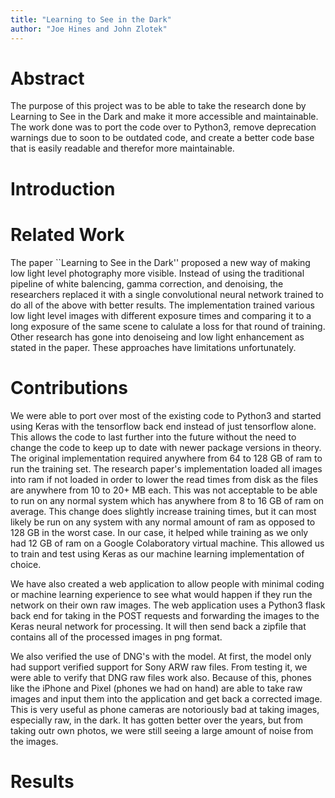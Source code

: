 ```yaml
---
title: "Learning to See in the Dark"
author: "Joe Hines and John Zlotek"
---
```


# Abstract

The purpose of this project was to be able to take the research done by Learning to See in the Dark and make it more accessible and maintainable.
The work done was to port the code over to Python3, remove deprecation warnings due to soon to be outdated code, and create a better code base that is easily readable and therefor more maintainable.

# Introduction

# Related Work

The paper ``Learning to See in the Dark'' proposed a new way of making low light level photography more visible.
Instead of using the traditional pipeline of white balencing, gamma correction, and denoising, the researchers replaced it with a single convolutional neural network trained to do all of the above with better results.
The implementation trained various low light level images with different exposure times and comparing it to a long exposure of the same scene to calulate a loss for that round of training.
Other research has gone into denoiseing and low light enhancement as stated in the paper.
These approaches have limitations unfortunately.


# Contributions

We were able to port over most of the existing code to Python3 and started using Keras with the tensorflow back end instead of just tensorflow alone.
This allows the code to last further into the future without the need to change the code to keep up to date with newer package versions in theory.
The original implementation required anywhere from 64 to 128 GB of ram to run the training set.
The research paper's implementation loaded all images into ram if not loaded in order to lower the read times from disk as the files are anywhere from 10 to 20+ MB each.
This was not acceptable to be able to run on any normal system which has anywhere from 8 to 16 GB of ram on average.
This change does slightly increase training times, but it can most likely be run on any system with any normal amount of ram as opposed to 128 GB in the worst case.
In our case, it helped while training as we only had 12 GB of ram on a Google Colaboratory virtual machine.
This allowed us to train and test using Keras as our machine learning implementation of choice.

We have also created a web application to allow people with minimal coding or machine learning experience to see what would happen if they run the network on their own raw images.
The web application uses a Python3 flask back end for taking in the POST requests and forwarding the images to the Keras neural network for processing.
It will then send back a zipfile that contains all of the processed images in png format.

We also verified the use of DNG's with the model.
At first, the model only had support verified support for Sony ARW raw files.
From testing it, we were able to verify that DNG raw files work also.
Because of this, phones like the iPhone and Pixel (phones we had on hand) are able to take raw images and input them into the application and get back a corrected image.
This is very useful as phone cameras are notoriously bad at taking images, especially raw, in the dark.
It has gotten better over the years, but from taking outr own photos, we were still seeing a large amount of noise from the images.

# Results

